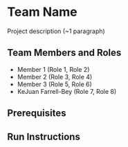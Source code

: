 # Team Name

Project description (~1 paragraph)

## Team Members and Roles

* Member 1 (Role 1, Role 2)
* Member 2 (Role 3, Role 4)
* Member 3 (Role 5, Role 6)
* KeJuan Farrell-Bey (Role 7, Role 8)


## Prerequisites

## Run Instructions
